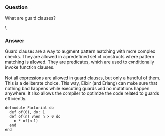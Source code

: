 ### Question
<div>

What are guard clauses?

</div>

<div>

\

</div>


### Answer
Guard clauses are a way to augment pattern matching with more complex
checks. They are allowed in a predefined set of constructs where pattern
matching is allowed. They are predicates, which are used to
conditionally invoke function clauses.\
\
Not all expressions are allowed in guard clauses, but only a handful of
them. This is a deliberate choice. This way, Elixir (and Erlang) can
make sure that nothing bad happens while executing guards and no
mutations happen anywhere. It also allows the compiler to optimize the
code related to guards efficiently.

    defmodule Factorial do
      def of(0), do: 1
      def of(n) when n > 0 do
        n * of(n-1)
      end
    end


